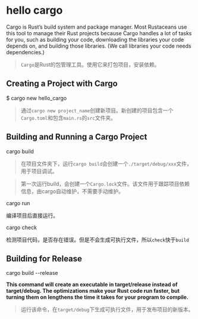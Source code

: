 # hello cargo

Cargo is Rust’s build system and package manager. Most Rustaceans use this tool to manage their Rust projects because Cargo handles a lot of tasks for you, such as building your code, downloading the libraries your code depends on, and building those libraries. (We call libraries your code needs dependencies.)

> `Cargo`是Rust的包管理工具。使用它来打包项目，安装依赖。

## Creating a Project with Cargo

$ cargo new hello_cargo

> 通过`cargo new project_name`创建新项目。新创建的项目包含一个`Cargo.toml`和包含`main.rs`的`src`文件夹。


## Building and Running a Cargo Project

cargo build

> 在项目文件夹下，运行`cargo build`会创建一个`./target/debug/xxx`文件，用于项目调试。

> 第一次运行build，会创建一个`Cargo.lock`文件。该文件用于跟踪项目依赖信息，由cargo自动维护，不需要手动维护。

cargo run

编译项目后直接运行。

cargo check

检测项目代码，是否存在错误。但是不会生成可执行文件，所以`check`快于`build`

## Building for Release

cargo build --release

__This command will create an executable in target/release instead of target/debug. The optimizations make your Rust code run faster, but turning them on lengthens the time it takes for your program to compile.__

> 运行该命令，在`target/debug`下生成可执行文件，用于发布项目的新版本。
